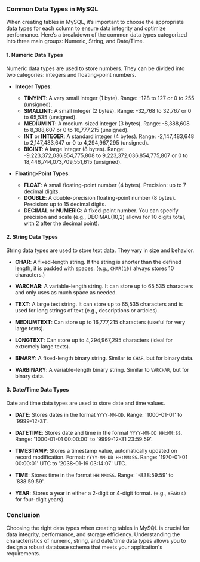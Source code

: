 ### Common Data Types in MySQL

When creating tables in MySQL, it’s important to choose the appropriate data types for each column to ensure data integrity and optimize performance. Here’s a breakdown of the common data types categorized into three main groups: Numeric, String, and Date/Time.

#### 1. Numeric Data Types

Numeric data types are used to store numbers. They can be divided into two categories: integers and floating-point numbers.

- **Integer Types**:
  - **TINYINT**: A very small integer (1 byte). Range: -128 to 127 or 0 to 255 (unsigned).
  - **SMALLINT**: A small integer (2 bytes). Range: -32,768 to 32,767 or 0 to 65,535 (unsigned).
  - **MEDIUMINT**: A medium-sized integer (3 bytes). Range: -8,388,608 to 8,388,607 or 0 to 16,777,215 (unsigned).
  - **INT** or **INTEGER**: A standard integer (4 bytes). Range: -2,147,483,648 to 2,147,483,647 or 0 to 4,294,967,295 (unsigned).
  - **BIGINT**: A large integer (8 bytes). Range: -9,223,372,036,854,775,808 to 9,223,372,036,854,775,807 or 0 to 18,446,744,073,709,551,615 (unsigned).

- **Floating-Point Types**:
  - **FLOAT**: A small floating-point number (4 bytes). Precision: up to 7 decimal digits.
  - **DOUBLE**: A double-precision floating-point number (8 bytes). Precision: up to 15 decimal digits.
  - **DECIMAL** or **NUMERIC**: A fixed-point number. You can specify precision and scale (e.g., DECIMAL(10,2) allows for 10 digits total, with 2 after the decimal point).

#### 2. String Data Types

String data types are used to store text data. They vary in size and behavior.

- **CHAR**: A fixed-length string. If the string is shorter than the defined length, it is padded with spaces. (e.g., `CHAR(10)` always stores 10 characters.)
  
- **VARCHAR**: A variable-length string. It can store up to 65,535 characters and only uses as much space as needed.
  
- **TEXT**: A large text string. It can store up to 65,535 characters and is used for long strings of text (e.g., descriptions or articles).
  
- **MEDIUMTEXT**: Can store up to 16,777,215 characters (useful for very large texts).
  
- **LONGTEXT**: Can store up to 4,294,967,295 characters (ideal for extremely large texts).
  
- **BINARY**: A fixed-length binary string. Similar to `CHAR`, but for binary data.
  
- **VARBINARY**: A variable-length binary string. Similar to `VARCHAR`, but for binary data.

#### 3. Date/Time Data Types

Date and time data types are used to store date and time values.

- **DATE**: Stores dates in the format `YYYY-MM-DD`. Range: '1000-01-01' to '9999-12-31'.
  
- **DATETIME**: Stores date and time in the format `YYYY-MM-DD HH:MM:SS`. Range: '1000-01-01 00:00:00' to '9999-12-31 23:59:59'.
  
- **TIMESTAMP**: Stores a timestamp value, automatically updated on record modification. Format: `YYYY-MM-DD HH:MM:SS`. Range: '1970-01-01 00:00:01' UTC to '2038-01-19 03:14:07' UTC.
  
- **TIME**: Stores time in the format `HH:MM:SS`. Range: '-838:59:59' to '838:59:59'.
  
- **YEAR**: Stores a year in either a 2-digit or 4-digit format. (e.g., `YEAR(4)` for four-digit years).

### Conclusion

Choosing the right data types when creating tables in MySQL is crucial for data integrity, performance, and storage efficiency. Understanding the characteristics of numeric, string, and date/time data types allows you to design a robust database schema that meets your application's requirements.
